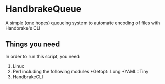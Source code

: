 # HandbrakeQueue
A simple (one hopes) queueing system to automate encoding of files with Handbrake's CLI

## Things you need
In order to run this script, you need:
   1. Linux
   2. Perl including the following modules
      *Getopt::Long
      *YAML::Tiny
   3. HandbrakeCLI
